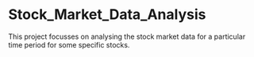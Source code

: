 # Stock_Market_Data_Analysis
This project focusses on analysing the stock market data for a particular time period for some specific stocks. 
